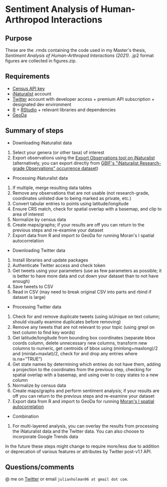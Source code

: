 # Sentiment Analysis of Human-Arthropod Interactions

## Purpose
These are the .rmds containing the code used in my Master's thesis, *Sentiment Analysis of Human-Arthropod Interactions (2021)*. .jp2 format figures are collected in figures.zip.

## Requirements
* [Census API key](https://api.census.gov/data/key_signup.html)
* [iNaturalist](https://www.inaturalist.org/) account
* [Twitter](https://twitter.com/) account with developer access + premium API subscription + designated dev environment
* [R](https://www.r-project.org/) + [RStudio](https://rstudio.com/) + relevant libraries and dependencies
* [GeoDa](https://geodacenter.github.io/)

## Summary of steps
* Downloading iNaturalist data

1. Select your genera (or other taxa) of interest
1. Export observations using the [Export Observations tool on iNaturalist](https://www.inaturalist.org/observations/export) (alternatively, you can export directly from [GBIF's "iNaturalist Research-grade Observations" occurrence dataset](https://www.gbif.org/dataset/50c9509d-22c7-4a22-a47d-8c48425ef4a7))

* Processing iNaturalist data

1. If multiple, merge resulting data tables
1. Remove any observations that are not usable (not research-grade, coordinates unlisted due to being marked as private, etc.)
1. Convert tabular entries to points using latitude/longitude
1. Ensure CRS match, check for spatial overlap with a basemap, and clip to area of interest
1. Normalize by census data
1. Create maps/graphs; if your results are off you can return to the previous steps and re-examine your dataset
1. Export data from R and import to GeoDa for running Moran's I spatial autocorrelation

* Downloading Twitter data

1. Install libraries and update packages
1. Authenticate Twitter access and check token
1. Get tweets using your parameters (use as few parameters as possible; it is better to have more data and cut down your dataset than to not have enough)
1. Save tweets to CSV
1. Read in CSV (may need to break original CSV into parts and rbind if dataset is large)

* Processing Twitter data

1. Check for and remove duplicate tweets (using isUnique on text column; should visually examine duplicates before removing)
1. Remove any tweets that are not relevant to your topic (using grepl on text column to find key words)
1. Get latitude/longitude from bounding box coordinates (separate bbox coords column, delete unnecessary new columns, transform new columns to numeric, get centroids of bbox using (minlong+maxlong)/2 and (minlat+maxlat)/2, check for and drop any entries where is.na=”TRUE”)
1. Get state names by determining which entries do not have them, adding a projection to the coordinates from the previous step, checking for spatial overlap with a basemap, and using over to copy states to a new column
1. Normalize by census data
1. Create maps/graphs and perform sentiment analysis; if your results are off you can return to the previous steps and re-examine your dataset
1. Export data from R and import to GeoDa for running [Moran's I spatial autocorrelation](https://geodacenter.github.io/workbook/5a_global_auto/lab5a.html)

* Combination

1. For multi-layered analysis, you can overlay the results from processing the iNaturalist data and the Twitter data. You can also choose to incorporate Google Trends data

In the future these steps might change to require more/less due to addition or deprecation of various features or attributes by Twitter post-v1.1 API.

## Questions/comments

@ me on [Twitter](https://twitter.com/easternhercules) or email `julianholman96 at gmail dot com`.
